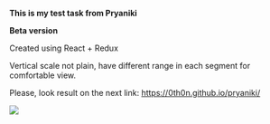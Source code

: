 **This is my test task from Pryaniki**

**Beta version**

Created using React + Redux

Vertical scale not plain, have different range in each segment for comfortable view.

Please, look result on the next link:
https://0th0n.github.io/pryaniki/


<a href="https://codeclimate.com/github/0TH0N/pryaniki/maintainability"><img src="https://api.codeclimate.com/v1/badges/162132a864e68cef73f1/maintainability" /></a>
